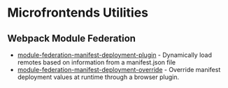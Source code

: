 # Microfrontends Utilities

## Webpack Module Federation

- [module-federation-manifest-deployment-plugin](packages/module-federation-manifest-deployment-plugin) - Dynamically
  load remotes based on information from a manifest.json file
- [module-federation-manifest-deployment-override](packages/module-federation-manifest-deployment-override) - Override
  manifest deployment values at runtime through a browser plugin.

